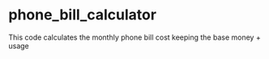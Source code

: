 # phone_bill_calculator

This code calculates the monthly phone bill cost keeping the base money + usage
